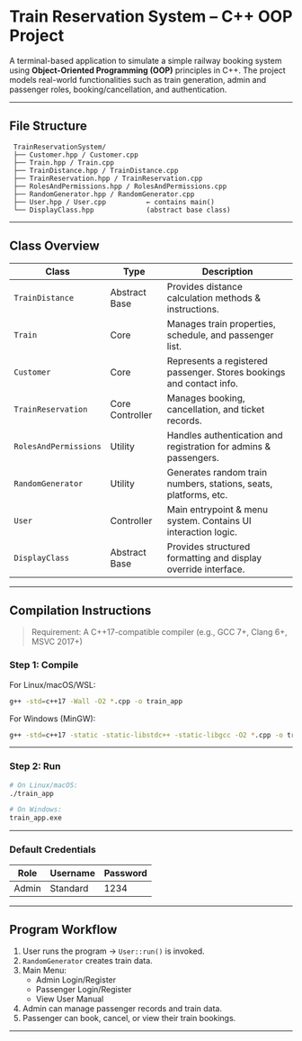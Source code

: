 
# Train Reservation System – C++ OOP Project

A terminal-based application to simulate a simple railway booking system using **Object-Oriented Programming (OOP)** principles in C++. The project models real-world functionalities such as train generation, admin and passenger roles, booking/cancellation, and authentication.

---

## File Structure

```
 TrainReservationSystem/
 ├── Customer.hpp / Customer.cpp
 ├── Train.hpp / Train.cpp
 ├── TrainDistance.hpp / TrainDistance.cpp
 ├── TrainReservation.hpp / TrainReservation.cpp
 ├── RolesAndPermissions.hpp / RolesAndPermissions.cpp
 ├── RandomGenerator.hpp / RandomGenerator.cpp
 ├── User.hpp / User.cpp          ← contains main()
 └── DisplayClass.hpp             (abstract base class)
```

---

## Class Overview

| Class                   | Type           | Description                                                                 |
|------------------------|----------------|-----------------------------------------------------------------------------|
| `TrainDistance`         | Abstract Base  | Provides distance calculation methods & instructions.                       |
| `Train`                 | Core           | Manages train properties, schedule, and passenger list.                     |
| `Customer`              | Core           | Represents a registered passenger. Stores bookings and contact info.       |
| `TrainReservation`      | Core Controller| Manages booking, cancellation, and ticket records.                          |
| `RolesAndPermissions`   | Utility        | Handles authentication and registration for admins & passengers.           |
| `RandomGenerator`       | Utility        | Generates random train numbers, stations, seats, platforms, etc.           |
| `User`                  | Controller     | Main entrypoint & menu system. Contains UI interaction logic.              |
| `DisplayClass`          | Abstract Base  | Provides structured formatting and display override interface.             |

---

##  Compilation Instructions

>  Requirement: A C++17-compatible compiler (e.g., GCC 7+, Clang 6+, MSVC 2017+)

###  Step 1: Compile

For Linux/macOS/WSL:

```bash
g++ -std=c++17 -Wall -O2 *.cpp -o train_app
```

For Windows (MinGW):

```bash
g++ -std=c++17 -static -static-libstdc++ -static-libgcc -O2 *.cpp -o train_app.exe
```

---

### Step 2: Run

```bash
# On Linux/macOS:
./train_app

# On Windows:
train_app.exe
```

---

###  Default Credentials

| Role    | Username | Password |
|---------|----------|----------|
| Admin   | Standard | 1234     |

---

## Program Workflow

1. User runs the program → `User::run()` is invoked.
2. `RandomGenerator` creates train data.
3. Main Menu:
   - Admin Login/Register
   - Passenger Login/Register
   - View User Manual
4. Admin can manage passenger records and train data.
5. Passenger can book, cancel, or view their train bookings.

---
